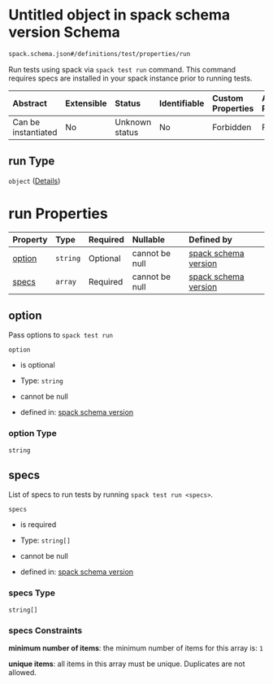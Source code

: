 # Untitled object in spack schema version Schema

```txt
spack.schema.json#/definitions/test/properties/run
```

Run tests using spack via `spack test run` command. This command requires specs are installed in your spack instance prior to running tests.

| Abstract            | Extensible | Status         | Identifiable | Custom Properties | Additional Properties | Access Restrictions | Defined In                                                             |
| :------------------ | :--------- | :------------- | :----------- | :---------------- | :-------------------- | :------------------ | :--------------------------------------------------------------------- |
| Can be instantiated | No         | Unknown status | No           | Forbidden         | Forbidden             | none                | [spack.schema.json\*](../out/spack.schema.json "open original schema") |

## run Type

`object` ([Details](spack-definitions-test-properties-run.md))

# run Properties

| Property          | Type     | Required | Nullable       | Defined by                                                                                                                                                |
| :---------------- | :------- | :------- | :------------- | :-------------------------------------------------------------------------------------------------------------------------------------------------------- |
| [option](#option) | `string` | Optional | cannot be null | [spack schema version](spack-definitions-test-properties-run-properties-option.md "spack.schema.json#/definitions/test/properties/run/properties/option") |
| [specs](#specs)   | `array`  | Required | cannot be null | [spack schema version](definitions-definitions-list_of_strings.md "spack.schema.json#/definitions/test/properties/run/properties/specs")                  |

## option

Pass options to `spack test run`

`option`

*   is optional

*   Type: `string`

*   cannot be null

*   defined in: [spack schema version](spack-definitions-test-properties-run-properties-option.md "spack.schema.json#/definitions/test/properties/run/properties/option")

### option Type

`string`

## specs

List of specs to run tests by running `spack test run <specs>`.

`specs`

*   is required

*   Type: `string[]`

*   cannot be null

*   defined in: [spack schema version](definitions-definitions-list_of_strings.md "spack.schema.json#/definitions/test/properties/run/properties/specs")

### specs Type

`string[]`

### specs Constraints

**minimum number of items**: the minimum number of items for this array is: `1`

**unique items**: all items in this array must be unique. Duplicates are not allowed.
